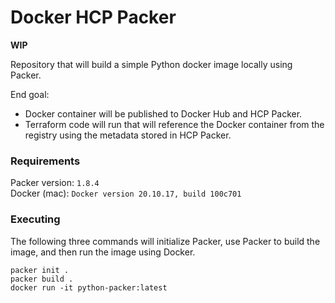 # Docker HCP Packer

**WIP**

Repository that will build a simple Python docker image locally using Packer.

End goal:
 * Docker container will be published to Docker Hub and HCP Packer.
 * Terraform code will run that will reference the Docker container from the registry using the metadata stored in HCP Packer.

### Requirements

Packer version: `1.8.4`\
Docker (mac): `Docker version 20.10.17, build 100c701`


### Executing

The following three commands will initialize Packer, use Packer to build the image, and then run the image using Docker.

```shell
packer init .
packer build .
docker run -it python-packer:latest
```
